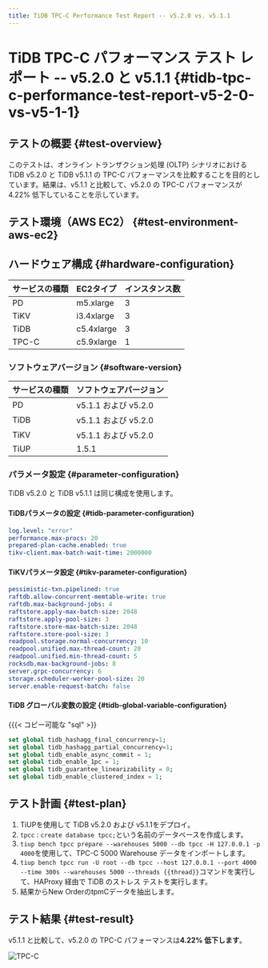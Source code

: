 ```yaml
---
title: TiDB TPC-C Performance Test Report -- v5.2.0 vs. v5.1.1
---
```


# TiDB TPC-C パフォーマンス テスト レポート -- v5.2.0 と v5.1.1 {#tidb-tpc-c-performance-test-report-v5-2-0-vs-v5-1-1}

## テストの概要 {#test-overview}

このテストは、オンライン トランザクション処理 (OLTP) シナリオにおける TiDB v5.2.0 と TiDB v5.1.1 の TPC-C パフォーマンスを比較することを目的としています。結果は、v5.1.1 と比較して、v5.2.0 の TPC-C パフォーマンスが 4.22% 低下していることを示しています。

## テスト環境（AWS EC2） {#test-environment-aws-ec2}

## ハードウェア構成 {#hardware-configuration}

| サービスの種類 | EC2タイプ     | インスタンス数 |
| :------ | :--------- | :------ |
| PD      | m5.xlarge  | 3       |
| TiKV    | i3.4xlarge | 3       |
| TiDB    | c5.4xlarge | 3       |
| TPC-C   | c5.9xlarge | 1       |

### ソフトウェアバージョン {#software-version}

| サービスの種類 | ソフトウェアバージョン       |
| :------ | :---------------- |
| PD      | v5.1.1 および v5.2.0 |
| TiDB    | v5.1.1 および v5.2.0 |
| TiKV    | v5.1.1 および v5.2.0 |
| TiUP    | 1.5.1             |

### パラメータ設定 {#parameter-configuration}

TiDB v5.2.0 と TiDB v5.1.1 は同じ構成を使用します。

#### TiDBパラメータの設定 {#tidb-parameter-configuration}


```yaml
log.level: "error"
performance.max-procs: 20
prepared-plan-cache.enabled: true
tikv-client.max-batch-wait-time: 2000000
```

#### TiKVパラメータ設定 {#tikv-parameter-configuration}


```yaml
pessimistic-txn.pipelined: true
raftdb.allow-concurrent-memtable-write: true
raftdb.max-background-jobs: 4
raftstore.apply-max-batch-size: 2048
raftstore.apply-pool-size: 3
raftstore.store-max-batch-size: 2048
raftstore.store-pool-size: 3
readpool.storage.normal-concurrency: 10
readpool.unified.max-thread-count: 20
readpool.unified.min-thread-count: 5
rocksdb.max-background-jobs: 8
server.grpc-concurrency: 6
storage.scheduler-worker-pool-size: 20
server.enable-request-batch: false
```

#### TiDB グローバル変数の設定 {#tidb-global-variable-configuration}

{{{&lt; コピー可能な &quot;sql&quot; &gt;}}

```sql
set global tidb_hashagg_final_concurrency=1;
set global tidb_hashagg_partial_concurrency=1;
set global tidb_enable_async_commit = 1;
set global tidb_enable_1pc = 1;
set global tidb_guarantee_linearizability = 0;
set global tidb_enable_clustered_index = 1;
```

## テスト計画 {#test-plan}

1.  TiUPを使用して TiDB v5.2.0 および v5.1.1をデプロイ。
2.  `tpcc` : `create database tpcc;`という名前のデータベースを作成します。
3.  `tiup bench tpcc prepare --warehouses 5000 --db tpcc -H 127.0.0.1 -p 4000`を使用して、TPC-C 5000 Warehouse データをインポートします。
4.  `tiup bench tpcc run -U root --db tpcc --host 127.0.0.1 --port 4000 --time 300s --warehouses 5000 --threads {{thread}}`コマンドを実行して、HAProxy 経由で TiDB のストレス テストを実行します。
5.  結果からNew OrderのtpmCデータを抽出します。

## テスト結果 {#test-result}

v5.1.1 と比較して、v5.2.0 の TPC-C パフォーマンスは**4.22% 低下します**。

![TPC-C](https://docs-download.pingcap.com/media/images/docs/tpcc_v511_vs_v520.png)
